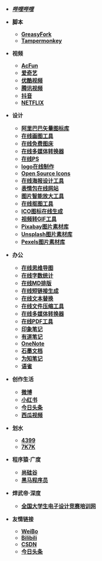 - [***哔哩哔哩***](https://www.bilibili.com/)

- **脚本**
  - [**GreasyFork**](https://greasyfork.org/zh-CN/scripts?q=)
  - [**Tampermonkey**](https://www.tampermonkey.net/)

- **视频**

  - [**AcFun**](https://www.acfun.cn/)
  - [**爱奇艺**](https://www.iqiyi.com/)
  - [**优酷视频**](https://youku.com/)
  - [**腾讯视频**](https://v.qq.com/)
  - [**抖音**](https://www.douyin.com/)
  - [**NETFLIX**](https://www.netflix.com/)

- **设计**

  - [**阿里巴巴矢量图标库**](https://www.iconfont.cn/)
  - [**在线画图工具**](https://www.processon.com/)
  - [**在线免费图床**](https://sm.ms/)
  - [**在线多媒体转换器**](https://cn.office-converter.com/)
  - [**在线PS**](https://www.uupoop.com/)
  - [**logo在线制作**](http://www.uugai.com/)
  - [**Open Source Icons**](https://feathericons.com/)
  - [**在线海报设计工具**]( https://www.designcap.com/)
  - [**表情包在线网站**](https://fabiaoqing.com/)
  - [**图片智能放大工具**](https://bigjpg.com/)
  - [**在线抠图工具**](https://www.remove.bg/zh)
  - [**ICO图标在线生成**](http://www.fly63.com/php/ico/)
  - [**视频转GIF工具**](http://www.fly63.com/tool/giftxt/)
  - [**Pixabay图片素材库**](https://pixabay.com/zh/)
  - [**Unsplash图片素材库**](https://unsplash.com)
  - [**Pexels图片素材库**](http://www.pexels.com)

- **办公**

  - [**在线思维导图**](http://www.mindline.cn/webapp)
  - [**在线字数统计**](https://www.eteste.com/)
  - [**在线MD排版**](https://mdnice.com/)
  - [**在线短链接生成**](http://mrw.so/)
  - [**在线文本替换**](http://www.fly63.com/tool/textreplace/)
  - [**在线文件压缩工具**](https://docsmall.com/)
  - [**在线多媒体转换器**](https://cn.office-converter.com/)
  - [**在线PDF工具**](https://smallpdf.com/cn/pdf-tools)
  - [**印象笔记**](https://www.yinxiang.com/)
  - [**有道笔记**](https://note.youdao.com/)
  - [**OneNote**](https://www.onenote.com/)
  - [**石墨文档**](ttps://shimo.im/)
  - [**为知笔记**](https://www.wiz.cn/)
  - [**语雀**](https://www.yuque.com/)

- **创作生活**

  - [**微博**](https://weibo.com/)
  - [**小红书**](https://www.xiaohongshu.com/)
  - [**今日头条**](https://www.toutiao.com/)
  - [**西瓜视频**](https://www.ixigua.com/)

- **划水**

  - [**4399**](http://www.4399.com/)
  - [**7K7K**](http://www.7k7k.com/)

- **程序猿·广度**

  - [**尚硅谷**](http://www.atguigu.com/)
  - [**黑马程序员**](http://www.itheima.com/)

- **焊武帝·深度**

  - [**全国大学生电子设计竞赛培训网**](https://www.nuedc-training.com.cn/)

- **友情链接**

  - [**WeiBo**](https://weibo.com/u/7464024291)
  - [**Bilibili**](https://space.bilibili.com/629004933)
  - [**CSDN**](https://blog.csdn.net/weixin_51460407)
  - [**今日头条**](https://www.toutiao.com/c/user/token/MS4wLjABAAAATetYsKx5ltYrGCleC17q6YEveJEd18RvhE4Qpylwm9KbjXThfi_M337_48X95DBn)

  

